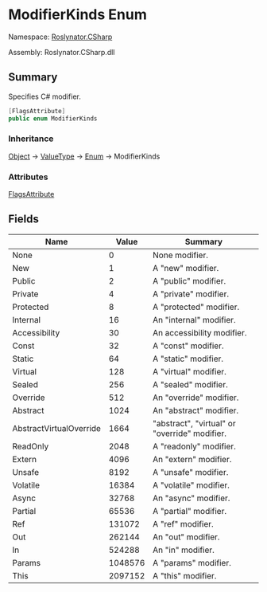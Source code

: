 # ModifierKinds Enum

Namespace: [Roslynator.CSharp](../README.md)

Assembly: Roslynator\.CSharp\.dll

## Summary

Specifies C\# modifier\.

```csharp
[FlagsAttribute]
public enum ModifierKinds
```

### Inheritance

[Object](https://docs.microsoft.com/en-us/dotnet/api/system.object) &#x2192; [ValueType](https://docs.microsoft.com/en-us/dotnet/api/system.valuetype) &#x2192; [Enum](https://docs.microsoft.com/en-us/dotnet/api/system.enum) &#x2192; ModifierKinds

### Attributes

[FlagsAttribute](https://docs.microsoft.com/en-us/dotnet/api/system.flagsattribute)

## Fields

| Name | Value | Summary |
| ---- | ----- | ------- |
| None | 0 | None modifier\. |
| New | 1 | A "new" modifier\. |
| Public | 2 | A "public" modifier\. |
| Private | 4 | A "private" modifier\. |
| Protected | 8 | A "protected" modifier\. |
| Internal | 16 | An "internal" modifier\. |
| Accessibility | 30 | An accessibility modifier\. |
| Const | 32 | A "const" modifier\. |
| Static | 64 | A "static" modifier\. |
| Virtual | 128 | A "virtual" modifier\. |
| Sealed | 256 | A "sealed" modifier\. |
| Override | 512 | An "override" modifier\. |
| Abstract | 1024 | An "abstract" modifier\. |
| AbstractVirtualOverride | 1664 | "abstract", "virtual" or "override" modifier\. |
| ReadOnly | 2048 | A "readonly" modifier\. |
| Extern | 4096 | An "extern" modifier\. |
| Unsafe | 8192 | A "unsafe" modifier\. |
| Volatile | 16384 | A "volatile" modifier\. |
| Async | 32768 | An "async" modifier\. |
| Partial | 65536 | A "partial" modifier\. |
| Ref | 131072 | A "ref" modifier\. |
| Out | 262144 | An "out" modifier\. |
| In | 524288 | An "in" modifier\. |
| Params | 1048576 | A "params" modifier\. |
| This | 2097152 | A "this" modifier\. |

